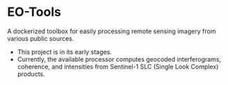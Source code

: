 # EO-Tools

A dockerized toolbox for easily processing remote sensing imagery from various public sources.

- This project is in its early stages. 
- Currently, the available processor computes geocoded interferograms, coherence, and intensities from Sentinel-1 SLC (Single Look Complex) products.